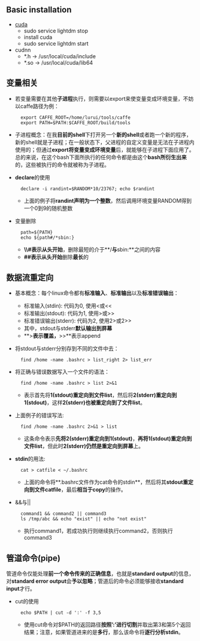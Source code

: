 ## Basic installation
- [cuda][1]
	- sudo service lightdm stop
	- install cuda
	- sudo service lightdm start
- cudnn
	- \*.h -\> /usr/local/cuda/include
	- \*.so -\> /usr/local/cuda/lib64

## 变量相关
- 若变量需要在其他**子进程**执行，则需要以export来使变量变成环境变量，不妨以caffe路径为例：

		export CAFFE_ROOT=/home/lurui/tools/caffe 
		export PATH=$PATH:$CAFFE_ROOT/build/tools

- 子进程概念：在我**目前的shell**下打开另一个**新的shell**或者跑一个新的程序，新的shell就是子进程；在一般状态下，父进程的自定义变量是无法在子进程内使用的；但通过**export将变量变成环境变量**后，就能够在子进程下面应用了。总的来说，在这个bash下面所执行的任何命令都是由这个**bash所衍生出来**的，这些被执行的命令就被称为子进程。

- **declare**的使用

		declare -i randint=$RANDOM*10/23767; echo $randint
	- 上面的例子将**randint声明为一个整数**，然后调用环境变量RANDOM得到一个0到9的随机整数

- 变量删除

		path=${PATH}
		echo ${path#/*sbin:}
	- **\\\\#**表示**从头开始**，删除最短的介于**/**与**sbin:**之间的内容
	- **\#\#**表示**从头开始**删除**最长**的  

## 数据流重定向
- 基本概念：每个linux命令都有**标准输入**、**标准输出**以及**标准错误输出**：
	- 标准输入(stdin): 代码为0, 使用\<或\<\<
	- 标准输出(stdout): 代码为1, 使用\>或\>\>
	- 标准错误输出(stderr): 代码为2, 使用2\>或2\>\>
	- 其中，stdout与stderr**默认输出到屏幕**
	- **\>**表示覆盖，**\>\>**表示append
- 将stdout与stderr分别存到不同的文件中去：

		find /home -name .bashrc > list_right 2> list_err

- 将正确与错误数据写入一个文件的语法：

		find /home -name .bashrc > list 2>&1
	- 表示首先将**1(stdout)重定向到文件list**，然后将**2(stderr)重定向到1(stdout)**，这样**2(stderr)也被重定向到了文件list**。
- 上面例子的错误写法:

		find /home -name .bashrc 2>&1 > list
	- 这条命令表示**先将2(stderr)重定向到1(stdout)**，**再将1(stdout)重定向到文件list**，但此时**2(stderr)仍然是重定向到屏幕**上。

- **stdin**的用法:

		cat > catfile < ~/.bashrc
	- 上面的命令将**.bashrc文件作为cat命令的stdin**，然后将其**stdout重定向到文件catfile**，最后**相当于copy**的操作。

- &&与||

		command1 && command2 || command3
		ls /tmp/abc && echo "exist" || echo "not exist"
	- 执行command1，若成功执行则继续执行command2，否则执行command3 

## 管道命令(pipe)
管道命令仅能处理**前一个命令传来的正确信息**，也就是**standard output**的信息，对**standard error output**会**予以忽略**；管道后的命令必须能够接收**standard input**才行。
- cut的使用

		echo $PATH | cut -d ':' -f 3,5
	- 使用cut命令对$PATH的返回路径**按照’:’进行切割**并取出第3和第5个返回结果；注意，如果管道进来的是**多行**，那么该命令将**逐行分析stdin**。

[1]:	http://docs.nvidia.com/cuda/cuda-installation-guide-linux/index.html#cross-installation